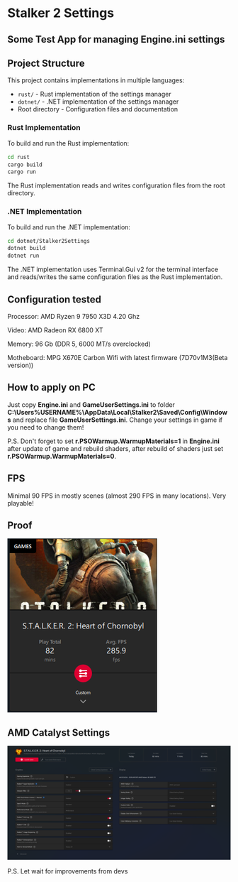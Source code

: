 # Stalker 2 Settings

## Some Test App for managing Engine.ini settings 

## Project Structure

This project contains implementations in multiple languages:

- `rust/` - Rust implementation of the settings manager
- `dotnet/` - .NET implementation of the settings manager
- Root directory - Configuration files and documentation

### Rust Implementation

To build and run the Rust implementation:

```bash
cd rust
cargo build
cargo run
```

The Rust implementation reads and writes configuration files from the root directory.

### .NET Implementation

To build and run the .NET implementation:

```bash
cd dotnet/Stalker2Settings
dotnet build
dotnet run
```

The .NET implementation uses Terminal.Gui v2 for the terminal interface and reads/writes the same configuration files as the Rust implementation.

## Configuration tested

Processor: AMD Ryzen 9 7950 X3D 4.20 Ghz

Video: AMD Radeon RX 6800 XT

Memory: 96 Gb (DDR 5, 6000 MT/s overclocked)

Motheboard: MPG X670E Carbon Wifi with latest firmware (7D70v1M3(Beta version))

## How to apply on PC

Just copy **Engine.ini** and **GameUserSettings.ini** to folder **C:\Users\%USERNAME%\AppData\Local\Stalker2\Saved\Config\Windows** and replace file **GameUserSettings.ini**. Change your settings in game if you need to change them!

P.S. Don't forget to set **r.PSOWarmup.WarmupMaterials=1** in **Engine.ini** after update of game and rebuild shaders, after rebuild of shaders just set **r.PSOWarmup.WarmupMaterials=0**.

## FPS

Minimal 90 FPS in mostly scenes (almost 290 FPS in many locations). Very playable!

## Proof

![FPS](Proof.png)

## AMD Catalyst Settings

![AMD Catalyst Settings](AMDCatalysitSettings.png)

P.S. Let wait for improvements from devs
